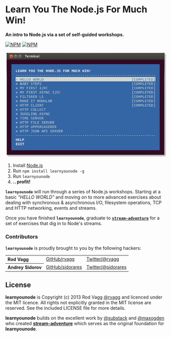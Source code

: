 # Learn You The Node.js For Much Win!

**An intro to Node.js via a set of self-guided workshops.**

[![NPM](https://nodei.co/npm/learnyounode.png?downloads=true&stars=true)](https://nodei.co/npm/learnyounode/) [![NPM](https://nodei.co/npm-dl/learnyounode.png?months=3)](https://nodei.co/npm/learnyounode/)

![Learn You The Node.js For Much Win!](./learnyounode.png)

  1. Install [Node.js](http://nodejs.org/)
  2. Run `npm install learnyounode -g`
  3. Run `learnyounode`
  4. **.. profit!**

<b><code>learnyounode</code></b> will run through a series of Node.js workshops. Starting at a basic *"HELLO WORLD"* and moving on to more advanced exercises about dealing with synchronous & asynchronous I/O, filesystem operations, TCP and HTTP networking, events and streams.

Once you have finished <b><code>learnyounode</code></b>, graduate to <b><code>[stream-adventure](https://github.com/substack/stream-adventure)</code></b> for a set of exercises that dig in to Node's streams.

### Contributors

<b><code>learnyounode</code></b> is proudly brought to you by the following hackers:

<table><tbody>
<tr><th align="left">Rod Vagg</th><td><a href="https://github.com/rvagg">GitHub/rvagg</a></td><td><a href="http://twitter.com/rvagg">Twitter/@rvagg</a></td></tr>
<tr><th align="left">Andrey Sidorov</th><td><a href="https://github.com/sidorares">GitHub/sidorares</a></td><td><a href="http://twitter.com/sidorares">Twitter/@sidorares</a></td></tr>
</tbody></table>

## License

**learnyounode** is Copyright (c) 2013 Rod Vagg [@rvagg](https://twitter.com/rvagg) and licenced under the MIT licence. All rights not explicitly granted in the MIT license are reserved. See the included LICENSE file for more details.

**learnyounode** builds on the excellent work by [@substack](https://github.com/substack) and [@maxogden](https://github.com/maxogden) who created **[stream-adventure](https://github.com/substack/stream-adventure)** which serves as the original foundation for **learnyounode**.
